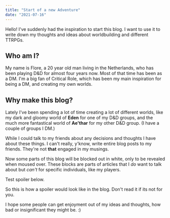 ```yaml
---
title: "Start of a new Adventure"
date: "2021-07-16"
---
```


Hello! I've suddenly had the inspiration to start this blog. I want to use it to write down my thoughts and ideas about worldbuilding and different TTRPGs.

## Who am I?

My name is Flore, a 20 year old man living in the Netherlands, who has been playing D&D for almost four years now. Most of that time has been as a DM. I'm a big fan of Critical Role, which has been my main inspiration for being a DM, and creating my own worlds.

## Why make this blog?

Lately I've been spending a lot of time creating a lot of different worlds, like my dark and gloomy world of **Eden** for one of my D&D groups, and the much more fantastical world of **Ae'thar** for my other D&D group. (I have a couple of groups I DM.)

While I could talk to my friends about any decisions and thoughts I have about these things. I can't really, y'know, write entire blog posts to my friends. They're not **that** engaged in my musings.

Now some parts of this blog will be blocked out in white, only to be revealed when moused over. These blocks are parts of articles that I _do_ want to talk about but _can't_ for specific individuals, like my players.

Test spoiler below.

So this is how a spoiler would look like in the blog. Don't read it if its not for you.

I hope some people can get enjoyment out of my ideas and thoughts, how bad or insignificant they might be. :)
